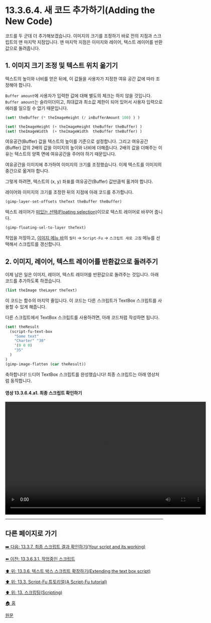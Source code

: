# 13.3.6.4. 새 코드 추가하기(Adding the New Code)
코드를 두 군데 더 추가해보겠습니다. 이미지의 크기를 조정하기 바로 전의 지점과 스크립트의 맨 마지막 지점입니다. 맨 마지막 지점은 이미지와 레이어, 텍스트 레이어를 반환값으로 돌려줍니다.

## 1. 이미지 크기 조정 및 텍스트 위치 옮기기

텍스트의 높이와 너비를 얻은 뒤에, 이 값들을 사용자가 지정한 여유 공간 값에 따라 조정해야 합니다.

`Buffer amount`에 사용자가 입력한 값에 대해 별도의 체크는 하지 않을 것입니다. `Buffer amount`는 슬라이더이고, 최대값과 최소값 제한이 되어 있어서 사용자 입력으로 에러를 일으킬 수 없기 때문입니다.

```scheme
(set! theBuffer (* theImageHeight (/ inBufferAmount 100) ) )

(set! theImageHeight (+ theImageHeight theBuffer theBuffer) )
(set! theImageWidth  (+ theImageWidth  theBuffer theBuffer) )
```

여유공간(Buffer) 값을 텍스트의 높이를 기준으로 설정합니다. 그리고 여유공간(Buffer) 값의 2배의 값을 이미지의 높이와 너비에 더해줍니다. 2배의 값을 더해주는 이유는 텍스트의 양쪽 면에 여유공간을 주어야 하기 때문입니다.

여유공간을 이미지에 추가하여 이미지의 크기를 조정했습니다. 이제 텍스트를 이미지의 중간으로 옮겨야 합니다.

그렇게 하려면, 텍스트의 (x, y) 좌표를 여유공간(Buffer) 값만큼씩 옮겨야 합니다.

레이어와 이미지의 크기를 조정한 뒤의 지점에 아래 코드를 추가합니다.

```scheme
(gimp-layer-set-offsets theText theBuffer theBuffer)
```

텍스트 레이어가 [떠있는 선택(Floating selection)](./19-glossaryx-floating_selection.md)이므로 텍스트 레이어로 바꾸어 줍니다.

```scheme
(gimp-floating-sel-to-layer theText)
```

작업을 저장하고, [이미지 메뉴 바](./19-glossaryx-image_menu_bar.md)의 `필터` → `Script-Fu` → `스크립트 새로 고침` 메뉴를 선택해서 스크립트를 갱신합니다. 

## 2. 이미지, 레이어, 텍스트 레이어를 반환값으로 돌려주기
이제 남은 일은 이미지, 레이어, 텍스트 레이어를 반환값으로 돌려주는 것입니다. 아래 코드를 추가하도록 하겠습니다.

```scheme
(list theImage theLayer theText)
```

이 코드는 함수의 마지막 줄입니다. 이 코드는 다른 스크립트가 TextBox 스크립트를 사용할 수 있게 해줍니다.

다른 스크립트에서 TextBox 스크립트를 사용하려면, 아래 코드처럼 작성하면 됩니다.

```scheme
(set! theResult 
  (script-fu-text-box
    "Some text"
    "Charter" "30"
    '(0 0 0)
    "35"
  )
)
(gimp-image-flatten (car theResult))
```

축하합니다! 드디어 TextBox 스크립트를 완성했습니다! 최종 스크립트는 아래 영상처럼 동작합니다.

#### 영상 13.3.6.4.a1. 최종 스크립트 확인하기
<video controls="controls" width="640" height="360"  src="https://github.com/wonder13662/gimp/assets/15767104/e907c457-27b4-472c-ae59-f3432f00c4b4"></video>

***

## 다른 페이지로 가기

[➡️ 다음: 13.3.7. 최종 스크립트 결과 확인하기(Your script and its working)](./13-03-07-your-script-and-its-working.md)

[⬅️ 이전: 13.3.6.3.1. 작업중인 스크립트](./13-03-06-03-01-script_in_progress.md)

[⬆️ 위: 13.3.6. 텍스트 박스 스크립트 확장하기(Extending the text box script)](./13-03-06-00-extending-the-text-box-script.md)

[⬆️ 위: 13.3. Script-Fu 튜토리얼(A Script-Fu tutorial)](./13-03-00-a-script-fu-tutorial.md)

[⬆️ 위: 13. 스크립팅(Scripting)](./13-00-scripting.md)

[🏠 홈](./00-home.md)

[원문](https://docs.gimp.org/2.10/ko/gimp-using-script-fu-tutorial-extending-text-box.html#idm10255)